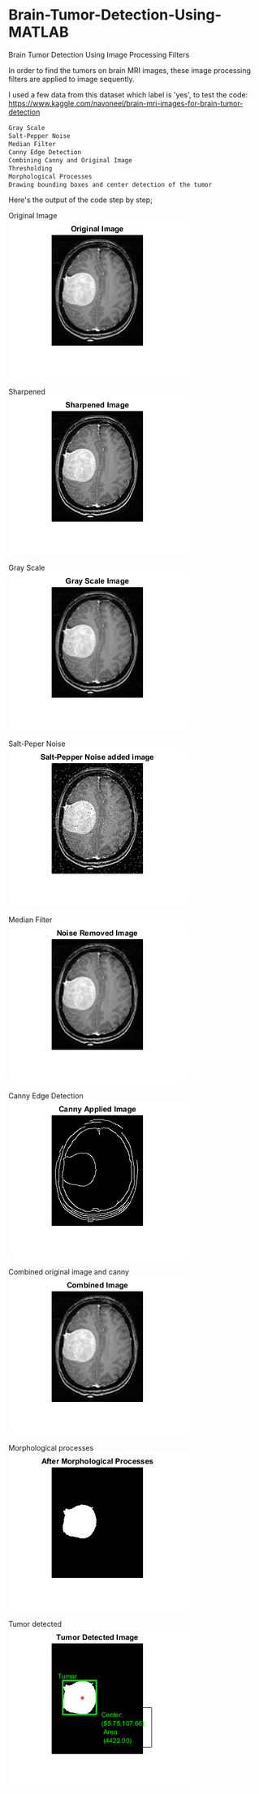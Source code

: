 # Brain-Tumor-Detection-Using-MATLAB
Brain Tumor Detection Using Image Processing Filters 

In order to find the tumors on brain MRI images, these image processing filters are applied to image sequently.

I used a few data from this dataset which label is 'yes', to test the code:
https://www.kaggle.com/navoneel/brain-mri-images-for-brain-tumor-detection

```
Gray Scale
Salt-Pepper Noise 
Median Filter
Canny Edge Detection 
Combining Canny and Original Image
Thresholding
Morphological Processes
Drawing bounding boxes and center detection of the tumor
```
Here's the output of the code step by step;

Original Image\
![Original Image](Images/Original%20Image.png)

Sharpened\
![Sharpened Image](Images/Sharpened%20Image.png)

Gray Scale\
![Gray Scaled Image](Images/Gray%20Scale%20Image.png)

Salt-Peper Noise\
![Gray Scaled Image](Images/Salt-Pepper%20Added%20Image.png)

Median Filter\
![Median Filter Image](Images/Noise%20Removed%20Image.png)


Canny Edge Detection\
![Canny Image](Images/Canny%20Applied%20Image.png)

Combined original image and canny\
![Combined Image](Images/Combined%20Image.png)

Morphological processes\
![Morphological Processes](Images/After%20Morphological%20Processes.png)

Tumor detected\
![Tumor Image](Images/Tumor%20Detected%20Image.png)

